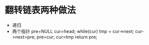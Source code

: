 # 翻转链表两种做法
*   递归
*  两个指针
    pre=NULL  cur=head;
    while(cur)
    tmp = cur->next;
    cur->next=pre;
    pre=cur;
    cur=tmp
return pre;
